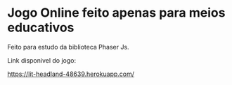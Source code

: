 # Jogo Online feito apenas para meios educativos

Feito para estudo da biblioteca Phaser Js.

Link disponivel do jogo:

https://lit-headland-48639.herokuapp.com/
